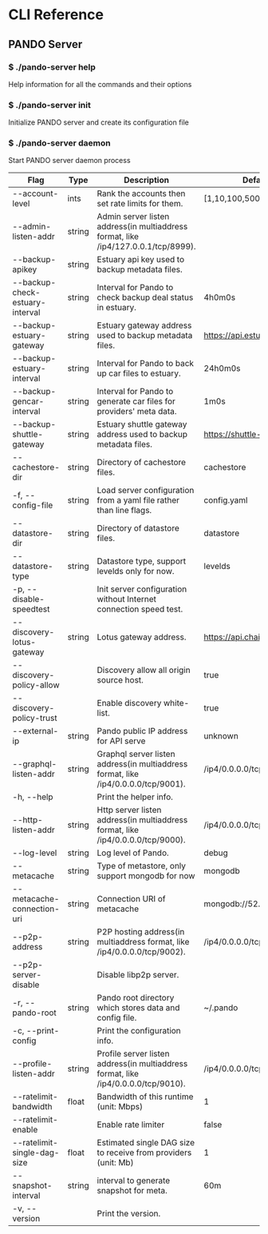 # CLI Reference

## PANDO Server

### $ ./pando-server help
Help information for all the commands and their options

### $ ./pando-server init
Initialize PANDO server and create its configuration file

### $ ./pando-server daemon
Start PANDO server daemon process

| Flag | Type | Description | Default Value |
| --- | --- | --- | --- |
| --account-level | ints | Rank the accounts then set rate limits for them. | [1,10,100,500] |
| --admin-listen-addr | string | Admin server listen address(in multiaddress format, like /ip4/127.0.0.1/tcp/8999). | | /ip4/127.0.0.1/tcp/8999 |
| --backup-apikey | string | Estuary api key used to backup metadata files. | |
| --backup-check-estuary-interval | string | Interval for Pando to check backup deal status in estuary. | 4h0m0s |
| --backup-estuary-gateway | string | Estuary gateway address used to backup metadata files. | https://api.estuary.tech |
| --backup-estuary-interval | string | Interval for Pando to back up car files to estuary. | 24h0m0s |
| --backup-gencar-interval | string | Interval for Pando to generate car files for providers' meta data. | 1m0s |
| --backup-shuttle-gateway | string | Estuary shuttle gateway address used to backup metadata files. | https://shuttle-4.estuary.tech |
| --cachestore-dir | string | Directory of cachestore files. | cachestore |
|  -f, --config-file | string | Load server configuration from a yaml file rather than line flags. | config.yaml |
| --datastore-dir | string | Directory of datastore files. | datastore |
| --datastore-type | string | Datastore type, support levelds only for now. | levelds |
| -p, --disable-speedtest | | Init server configuration without Internet connection speed test. | |
| --discovery-lotus-gateway | string | Lotus gateway address. | https://api.chain.love |
| --discovery-policy-allow | | Discovery allow all origin source host. | true |
| --discovery-policy-trust | | Enable discovery white-list. | true |
| --external-ip | string | Pando public IP address for API serve | unknown |
| --graphql-listen-addr | string | Graphql server listen address(in multiaddress format, like /ip4/0.0.0.0/tcp/9001). | /ip4/0.0.0.0/tcp/9001 |
| -h, --help | | Print the helper info. | |
| --http-listen-addr | string | Http server listen address(in multiaddress format, like /ip4/0.0.0.0/tcp/9000). | /ip4/0.0.0.0/tcp/9000 |
| --log-level | string | Log level of Pando. | debug |
| --metacache | string | Type of metastore, only support mongodb for now | mongodb |
| --metacache-connection-uri | string | Connection URI of metacache | mongodb://52.14.211.248:27018 |
| --p2p-address | string | P2P hosting address(in multiaddress format, like /ip4/0.0.0.0/tcp/9002). | /ip4/0.0.0.0/tcp/9002 |
| --p2p-server-disable | | Disable libp2p server. | |
| -r, --pando-root | string | Pando root directory which stores data and config file. | ~/.pando |
| -c, --print-config | | Print the configuration info. | |
| --profile-listen-addr | string | Profile server listen address(in multiaddress format, like /ip4/0.0.0.0/tcp/9010). | /ip4/0.0.0.0/tcp/9010 |
| --ratelimit-bandwidth | float | Bandwidth of this runtime (unit: Mbps) | 1 |
| --ratelimit-enable | | Enable rate limiter | false |
| --ratelimit-single-dag-size | float | Estimated single DAG size to receive from providers (unit: Mb) | 1 |
| --snapshot-interval | string | interval to generate snapshot for meta. | 60m |
| -v, --version | | Print the version. | |




